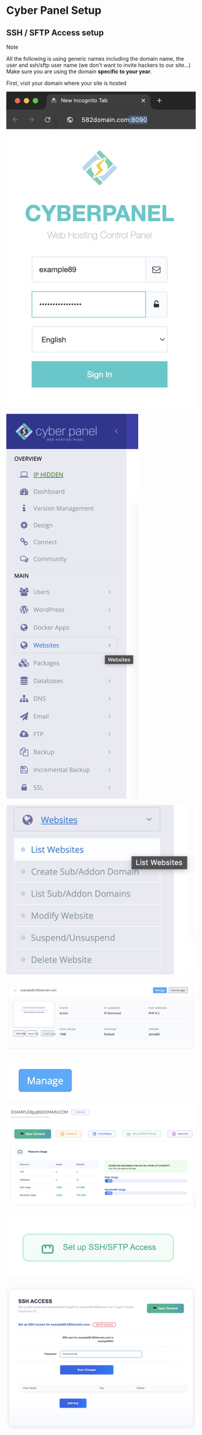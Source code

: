 # Cyber Panel Setup

## SSH / SFTP Access setup

> [!NOTE]
> All the following is using generic names including the domain name, the user and ssh/sftp user name (we don't want to invite hackers to our site...)
> Make sure you are using the domain **specific to your year**.

First, visit your domain where your site is hosted

![Domain and Port](images/domain-port.jpg)

![Cyber Panel Login](images/cyberpanel.jpg)

![Websites Tab](images/tab-cyberpanel.jpg)

![List Websites](images/tab-list-websites.jpg)

![Website Details](images/website-details.jpg)

![Manage website](images/manage-button.jpg)

![Manage website](images/manage-website.jpg)

![Set up SSH/SFTP Access](images/ssh-button.jpg)

![Set up SSH/SFTP details](images/ssh-details.jpg)
